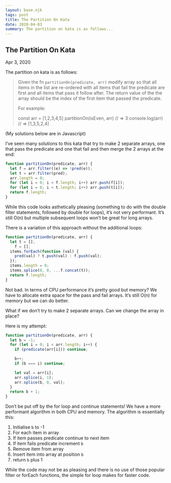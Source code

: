 ```yaml
---
layout: base.njk
tags: post
title: The Partition On Kata
date: 2020-04-03
summary: The partition on kata is as follows...
---
```


## The Partition On Kata

Apr 3, 2020

The partition on kata is as follows:

> Given the fn `partitionOn(predicate, arr)` modify array so that all items in the list are re-ordered with all items that fail the predicate are first and all items that pass it follow after. The return value of the the array should be the index of the first item that passed the predicate.
>
> For example:
>
> const arr = \[1,2,3,4,5\] partitionOn(isEven, arr) // => 3 console.log(arr) // => \[1,3,5,2,4\]

(My solutions below are in Javascript)

I’ve seen many solutions to this kata that try to make 2 separate arrays, one that pass the predicate and one that fail and then merge the 2 arrays at the end:

```js
function partitionOn(predicate, arr) {
  let f = arr.filter((e) => !pred(e));
  let t = arr.filter(pred);
  arr.length = 0;
  for (let i = 0; i < f.length; i++) arr.push(f[i]);
  for (let i = 0; i < t.length; i++) arr.push(t[i]);
  return f.length;
}
```

While this code looks asthetically pleasing (something to do with the double filter statements, followed by double for loops), it’s not very performant. It’s still O(n) but multiple subsequent loops won’t be great for long arrays.

There is a variation of this approach without the additional loops:

```js
function partitionOn(predicate, arr) {
  let t = [],
    f = [];
  items.forEach(function (val) {
    pred(val) ? t.push(val) : f.push(val);
  });
  items.length = 0;
  items.splice(0, 0, ...f.concat(t));
  return f.length;
}
```

Not bad. In terms of CPU performance it’s pretty good but memory? We have to allocate extra space for the pass and fail arrays. It’s still O(n) for memory but we can do better.

What if we don’t try to make 2 separate arrays. Can we change the array in place?

Here is my attempt:

```js
function partitionOn(predicate, arr) {
  let b = -1;
  for (let i = 0; i < arr.length; i++) {
    if (predicate(arr[i])) continue;

    b++;
    if (b === i) continue;

    let val = arr[i];
    arr.splice(i, 1);
    arr.splice(b, 0, val);
  }
  return b + 1;
}
```

Don’t be put off by the for loop and continue statements! We have a more performant algorithm in both CPU and memory. The algorithm is essentially this:

1.  Initialise `b` to -1
2.  For each item in array
3.  If item passes predicate continue to next item
4.  If item fails predicate increment `b`
5.  Remove item from array
6.  Insert item into array at position `b`
7.  return `b` plus 1

While the code may not be as pleasing and there is no use of those popular filter or forEach functions, the simple for loop makes for faster code.
